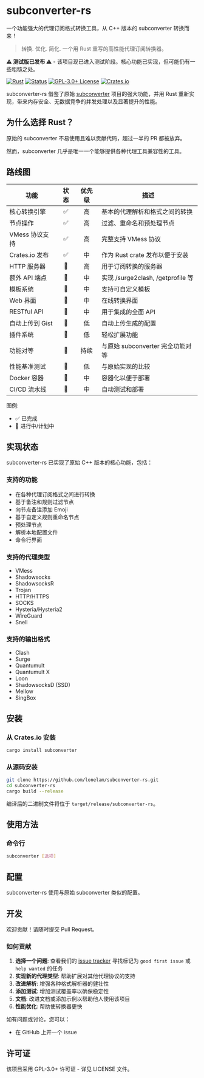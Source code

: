 # subconverter-rs
一个功能强大的代理订阅格式转换工具，从 C++ 版本的 subconverter 转换而来！

> 转换. 优化. 简化. 一个用 Rust 重写的高性能代理订阅转换器。

**⚠️ 测试版已发布 ⚠️** - 该项目现已进入测试阶段。核心功能已实现，但可能仍有一些粗糙之处。

[![Rust](https://img.shields.io/badge/language-Rust-orange.svg)](https://www.rust-lang.org/)
[![Status](https://img.shields.io/badge/status-beta-blue.svg)](https://github.com/lonelam/subconverter-rs)
[![GPL-3.0+ License](https://img.shields.io/badge/license-GPL--3.0%2B-blue.svg)](LICENSE)
[![Crates.io](https://img.shields.io/crates/v/subconverter.svg)](https://crates.io/crates/subconverter)

subconverter-rs 借鉴了原始 [subconverter](https://github.com/tindy2013/subconverter) 项目的强大功能，并用 Rust 重新实现，带来内存安全、无数据竞争的并发处理以及显著提升的性能。

## 为什么选择 Rust？
原始的 subconverter 不易使用且难以贡献代码，超过一半的 PR 都被放弃。

然而，subconverter 几乎是唯一一个能够提供各种代理工具兼容性的工具。

## 路线图

| 功能 | 状态 | 优先级 | 描述 |
|---------|:------:|:--------:|-------------|
| 核心转换引擎 | ✅ | 高 | 基本的代理解析和格式之间的转换 |
| 节点操作 | ✅ | 高 | 过滤、重命名和预处理节点 |
| VMess 协议支持 | ✅ | 高 | 完整支持 VMess 协议 |
| Crates.io 发布 | ✅ | 中 | 作为 Rust crate 发布以便于安装 |
| HTTP 服务器 | 🔄 | 高 | 用于订阅转换的服务器 |
| 额外 API 端点 | 🔄 | 中 | 实现 /surge2clash, /getprofile 等 |
| 模板系统 | 🔄 | 中 | 支持可自定义模板 |
| Web 界面 | 🔄 | 中 | 在线转换界面 |
| RESTful API | 🔄 | 中 | 用于集成的全面 API |
| 自动上传到 Gist | 🔄 | 低 | 自动上传生成的配置 |
| 插件系统 | 🔄 | 低 | 轻松扩展功能 |
| 功能对等 | 🔄 | 持续 | 与原始 subconverter 完全功能对等 |
| 性能基准测试 | 🔄 | 低 | 与原始实现的比较 |
| Docker 容器 | 🔄 | 中 | 容器化以便于部署 |
| CI/CD 流水线 | 🔄 | 中 | 自动测试和部署 |

图例:
- ✅ 已完成
- 🔄 进行中/计划中

## 实现状态

subconverter-rs 已实现了原始 C++ 版本的核心功能，包括：

### 支持的功能
- 在各种代理订阅格式之间进行转换
- 基于备注和规则过滤节点
- 向节点备注添加 Emoji
- 基于自定义规则重命名节点
- 预处理节点
- 解析本地配置文件
- 命令行界面

### 支持的代理类型
- VMess
- Shadowsocks
- ShadowsocksR
- Trojan
- HTTP/HTTPS
- SOCKS
- Hysteria/Hysteria2
- WireGuard
- Snell

### 支持的输出格式
- Clash
- Surge
- Quantumult
- Quantumult X
- Loon
- ShadowsocksD (SSD)
- Mellow
- SingBox

## 安装

### 从 Crates.io 安装
```bash
cargo install subconverter
```

### 从源码安装
```bash
git clone https://github.com/lonelam/subconverter-rs.git
cd subconverter-rs
cargo build --release
```

编译后的二进制文件将位于 `target/release/subconverter-rs`。

## 使用方法

### 命令行
```bash
subconverter [选项]
```

## 配置
subconverter-rs 使用与原始 subconverter 类似的配置。

## 开发
欢迎贡献！请随时提交 Pull Request。

### 如何贡献

1. **选择一个问题**: 查看我们的 [issue tracker](https://github.com/lonelam/subconverter-rs/issues) 寻找标记为 `good first issue` 或 `help wanted` 的任务
2. **实现新的代理类型**: 帮助扩展对其他代理协议的支持
3. **改进解析**: 增强各种格式解析器的健壮性
4. **添加测试**: 增加测试覆盖率以确保稳定性
5. **文档**: 改进文档或添加示例以帮助他人使用该项目
6. **性能优化**: 帮助使转换器更快

如有问题或讨论，您可以：
- 在 GitHub 上开一个 issue
  
## 许可证
该项目采用 GPL-3.0+ 许可证 - 详见 LICENSE 文件。 